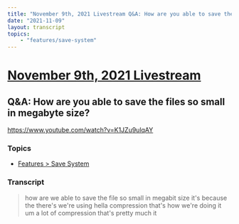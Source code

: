 ```yaml
---
title: "November 9th, 2021 Livestream Q&A: How are you able to save the files so small in megabyte size?"
date: "2021-11-09"
layout: transcript
topics:
    - "features/save-system"
---
```

# [November 9th, 2021 Livestream](../2021-11-09.md)
## Q&A: How are you able to save the files so small in megabyte size?
https://www.youtube.com/watch?v=K1JZu9ulqAY

### Topics
* [Features > Save System](../topics/features/save-system.md)

### Transcript

> how are we able to save the file so small in megabit size it's because the there's we're using hella compression that's how we're doing it um a lot of compression that's pretty much it
